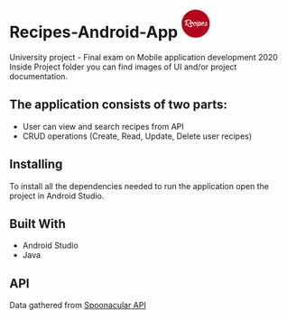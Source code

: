 # Recipes-Android-App <img src="app/src/main/res/drawable/logo.png" alt="Logo" width="50px"/>
University project - Final exam on Mobile application development 2020 <br/>
Inside Project folder you can find images of UI and/or project documentation.<br/>

## The application consists of two parts:
* User can view and search recipes from API
* CRUD operations (Create, Read, Update, Delete user recipes)

## Installing
To install all the dependencies needed to run the application open the project in Android Studio.

## Built With
* Android Studio 
* Java

## API
Data gathered from [Spoonacular API](https://spoonacular.com/food-api)
